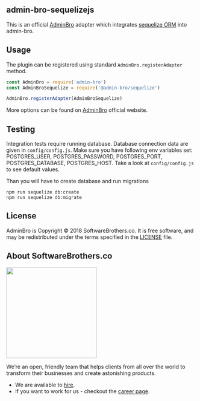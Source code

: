 ## admin-bro-sequelizejs

This is an official [AdminBro](https://github.com/SoftwareBrothers/admin-bro) adapter which integrates [sequelize ORM](http://docs.sequelizejs.com/) into admin-bro.

## Usage

The plugin can be registered using standard `AdminBro.registerAdapter` method.

```javascript
const AdminBro = require('admin-bro')
const AdminBroSequelize = require('@admin-bro/sequelize')

AdminBro.registerAdapter(AdminBroSequelize)
```

More options can be found on [AdminBro](https://github.com/SoftwareBrothers/admin-bro) official website.

## Testing

Integration tests require running database. Database connection data are  given in `config/config.js`. Make sure you have following env variables set: POSTGRES_USER, POSTGRES_PASSWORD, POSTGRES_PORT, POSTGRES_DATABASE, POSTGRES_HOST. Take a look at `config/config.js` to see default values.


Than you will have to create database and run migrations

```
npm run sequelize db:create
npm run sequelize db:migrate
```

## License

AdminBro is Copyright © 2018 SoftwareBrothers.co. It is free software, and may be redistributed under the terms specified in the [LICENSE](LICENSE) file.

## About SoftwareBrothers.co

<img src="https://softwarebrothers.co/assets/images/software-brothers-logo-full.svg" width=240>


We’re an open, friendly team that helps clients from all over the world to transform their businesses and create astonishing products.

* We are available to [hire](https://softwarebrothers.co/contact).
* If you want to work for us - checkout the [career page](https://softwarebrothers.co/career).